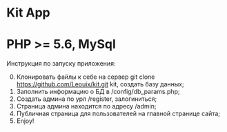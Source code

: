 # Kit App
# PHP >= 5.6, MySql

Инструкция по запуску приложения:

0. Клонировать файлы к себе на сервер git clone https://github.com/Leouix/kit.git kit, создать базу данных;
1. Заполнить информацию о БД в /config/db_params.php;
2. Создать админа по урл /register, залогиниться;
3. Страница админа находится по адресу /admin;
4. Публичная страница для пользователей на главной странице сайта;
5. Enjoy!
